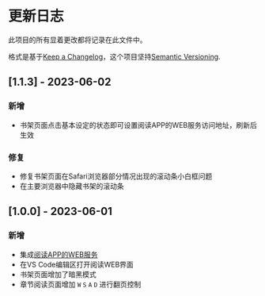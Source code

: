 # 更新日志

此项目的所有显着更改都将记录在此文件中。

格式是基于[Keep a Changelog](https://keepachangelog.com/en/1.0.0/)，这个项目坚持[Semantic Versioning](https://semver.org/spec/v2.0.0.html).

## [1.1.3] - 2023-06-02

### 新增

- 书架页面点击基本设定的状态即可设置阅读APP的WEB服务访问地址，刷新后生效

### 修复

- 修复书架页面在Safari浏览器部分情况出现的滚动条小白框问题
- 在主要浏览器中隐藏书架的滚动条

## [1.0.0] - 2023-06-01

### 新增

- 集成[阅读APP的WEB服务](https://github.com/gedoor/legado/tree/master/modules/web)
- 在VS Code编辑区打开阅读WEB界面
- 书架页面增加了暗黑模式
- 章节阅读页面增加 `W` `S` `A` `D` 进行翻页控制
